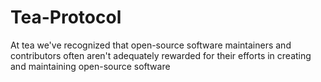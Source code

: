 # Tea-Protocol
At tea we've recognized that open-source software maintainers and contributors often aren't adequately rewarded for their efforts in creating and maintaining open-source software
